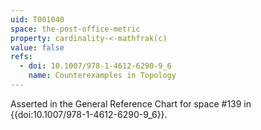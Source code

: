 ```yaml
---
uid: T001040
space: the-post-office-metric
property: cardinality-<-mathfrak(c)
value: false
refs:
  - doi: 10.1007/978-1-4612-6290-9_6
    name: Counterexamples in Topology
---
```

Asserted in the General Reference Chart for space #139 in
{{doi:10.1007/978-1-4612-6290-9_6}}.
